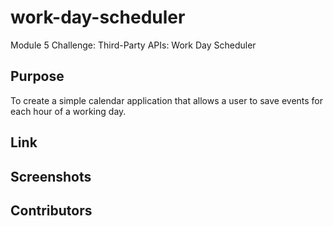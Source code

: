 # work-day-scheduler
Module 5 Challenge: Third-Party APIs: Work Day Scheduler

## Purpose
To create a simple calendar application that allows a user to save events for each hour of a working day.

## Link


## Screenshots



## Contributors